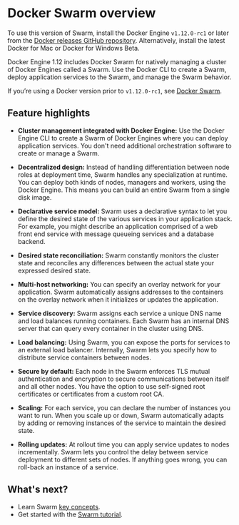 <!--[metadata]>
+++
title = "Swarm overview"
description = "Docker Swarm overview"
keywords = ["docker, container, cluster, swarm"]
advisory = "rc"
[menu.main]
identifier="swarm_overview"
parent="engine_swarm"
weight="1"
+++
<![end-metadata]-->
# Docker Swarm overview

To use this version of Swarm, install the Docker Engine `v1.12.0-rc1` or later
from the [Docker releases GitHub
repository](https://github.com/docker/docker/releases). Alternatively, install
the latest Docker for Mac or Docker for Windows Beta.

Docker Engine 1.12 includes Docker Swarm for natively managing a cluster of
Docker Engines called a Swarm. Use the Docker CLI to create a Swarm, deploy
application services to the Swarm, and manage the Swarm behavior.


If you’re using a Docker version prior to `v1.12.0-rc1`, see [Docker
Swarm](https://docs.docker.com/swarm).

## Feature highlights

* **Cluster management integrated with Docker Engine:** Use the Docker Engine
CLI to create a Swarm of Docker Engines where you can deploy application
services. You don't need additional orchestration software to create or manage
a Swarm.

* **Decentralized design:** Instead of handling differentiation between node
roles at deployment time, Swarm handles any specialization at runtime. You can
deploy both kinds of nodes, managers and workers, using the Docker Engine.
This means you can build an entire Swarm from a single disk image.

* **Declarative service model:** Swarm uses a declarative syntax to let you
define the desired state of the various services in your application stack.
For example, you might describe an application comprised of a web front end
service with message queueing services and a database backend.

* **Desired state reconciliation:** Swarm constantly monitors the cluster state
and reconciles any differences between the actual state your expressed desired
state.

* **Multi-host networking:** You can specify an overlay network for your
application. Swarm automatically assigns addresses to the containers on the
overlay network when it initializes or updates the application.

* **Service discovery:** Swarm assigns each service a unique DNS name and load
balances running containers. Each Swarm has an internal DNS server that can
query every container in the cluster using DNS.

* **Load balancing:** Using Swarm, you can expose the ports for services to an
external load balancer. Internally, Swarm lets you specify how to distribute
service containers between nodes.

* **Secure by default:** Each node in the Swarm enforces TLS mutual
authentication and encryption to secure communications between itself and all
other nodes. You have the option to use self-signed root certificates or
certificates from a custom root CA.

* **Scaling:** For each service, you can declare the number of instances you
want to run. When you scale up or down, Swarm automatically adapts by adding
or removing instances of the service to maintain the desired state.

* **Rolling updates:** At rollout time you can apply service updates to nodes
incrementally. Swarm lets you control the delay between service deployment to
different sets of nodes. If anything goes wrong, you can roll-back an instance
of a service.

## What's next?
* Learn Swarm [key concepts](key-concepts.md).
* Get started with the [Swarm tutorial](swarm-tutorial/index.md).

<p style="margin-bottom:300px">&nbsp;</p>
